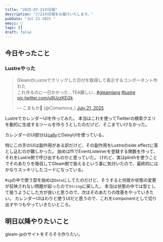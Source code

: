 ```yaml
---
title: "2025-07-21の日報"
description: "7/21の日報をお届けいたします。"
pubDate: "Jul 21 2025 "
emoji: 🦊
tags: []
draft: false
---
```


## 今日やったこと

### Lustreやった

<blockquote class="twitter-tweet"><p lang="ja" dir="ltr">GleamのLustreでクリックした日付を取得して表示するコンポーネント作れた<br>これ作るのに一日かかった...TEA難しい...<a href="https://twitter.com/hashtag/gleamlang?src=hash&amp;ref_src=twsrc%5Etfw">#gleamlang</a> <a href="https://twitter.com/hashtag/lustre?src=hash&amp;ref_src=twsrc%5Etfw">#lustre</a> <a href="https://t.co/u9UzzKEi2k">pic.twitter.com/u9UzzKEi2k</a></p>&mdash; こまもか🦊 (@Comamoca_) <a href="https://twitter.com/Comamoca_/status/1947323337681809633?ref_src=twsrc%5Etfw">July 21, 2025</a></blockquote> <script async src="https://platform.twitter.com/widgets.js" charset="utf-8"></script>

LustreでカレンダーUIを作ってみた。
本当はこれを使ってTwitterの検索クエリを動的に生成するツールを作ろうとしたのだけど、そこまでいけなかった。

カレンダーのUI部分は[cally](https://wicky.nillia.ms/cally/)とDaisyUIを使っている。

特にこの手のUIは副作用がある訳だけど、その副作用をLustreのside
effectに落とし込むのが難しかった。
始めはffiでEventListeinerを登録する関数を作って、それをLustre側で呼び出すものかと思っていた。
けれど、実はplinthを使うことでそのあたりを吸収してGleam側で扱えるという事に気付いたので、最終的にはかなりスッキリしたコードになっている。

`Msg`の中で使う型を始めは`Date`にしてたのだけど、そうすると何故か状態の変更が反映されない問題が起ったので`String`に戻した。
本当は状態の中では型として扱うようにした方が良いと思うので、次はそのあたりの改善をやっていきたい。
カレンダーUIはわりと使うUIだと思うので、これをcomponentとして切り出すやつもやっていきたいところ。

## 明日以降やりたいこと

gleam-jpのサイトをそろそろ作りたい。
